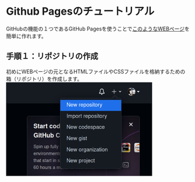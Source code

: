 # Github Pagesのチュートリアル
GitHubの機能の１つであるGitHub Pagesを使うことで[このようなWEBページ](https://is0383kk.github.io/GitHub-Pages-Tutorial/index.html)を簡単に作れます。

## 手順１：リポジトリの作成
初めにWEBページの元となるHTMLファイルやCSSファイルを格納するための箱（リポジトリ）を作成します。
<img src='/img/1.png' width="400px">
